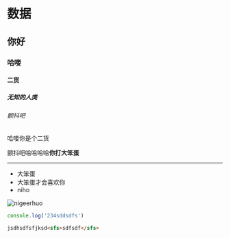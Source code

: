 # 数据

## 你好

### 哈喽

#### 二货

##### 无知的人类

###### 颤抖吧

哈喽你是个二货

颤抖吧哈哈哈哈**你打大笨蛋**
****
* 大笨蛋
* 大笨蛋才会喜欢你
* niho

![nigeerhuo](https://img3.doubanio.com/view/movie_poster_cover/spst/public/p457760035.jpg)

```js
console.log('234sddsdfs')
```
```html
jsdhsdfsfjksd<sfs>sdfsdf</sfs>
```
